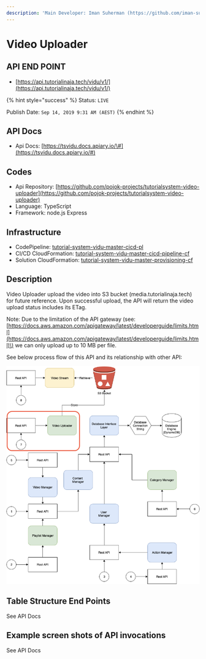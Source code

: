 ```yaml
---
description: 'Main Developer: Iman Suherman (https://github.com/iman-suherman)'
---
```


# Video Uploader

## API END POINT

* [https://api.tutorialinaja.tech/vidu/v1/](https://api.tutorialinaja.tech/vidu/v1/)

{% hint style="success" %}
Status: `LIVE`

Publish Date: `Sep 14, 2019 9:31 AM (AEST)`
{% endhint %}

## API Docs

* Api Docs: [https://tsvidu.docs.apiary.io/\#](https://tsvidu.docs.apiary.io/#)

## Codes

* Api Repository: [https://github.com/pojok-projects/tutorialsystem-video-uploader](https://github.com/pojok-projects/tutorialsystem-video-uploader)
* Language: TypeScript
* Framework: node.js Express 

## Infrastructure

* CodePipeline: [tutorial-system-vidu-master-cicd-pl](https://ap-southeast-1.console.aws.amazon.com/codesuite/codepipeline/pipelines/tutorial-system-vidu-master-cicd-pl/view?region=ap-southeast-1)
* CI/CD CloudFormation: [tutorial-system-vidu-master-cicd-pipeline-cf](https://ap-southeast-1.console.aws.amazon.com/cloudformation/home?region=ap-southeast-1#/stacks/stackinfo?filteringText=vidu&filteringStatus=active&viewNested=true&hideStacks=false&stackId=arn%3Aaws%3Acloudformation%3Aap-southeast-1%3A706415835325%3Astack%2Ftutorial-system-vidu-master-cicd-pipeline-cf%2F79ab8ce0-d67e-11e9-8917-02c6c7bea9ac)
* Solution CloudFormation: [tutorial-system-vidu-master-provisioning-cf](https://ap-southeast-1.console.aws.amazon.com/cloudformation/home?region=ap-southeast-1#/stacks/stackinfo?filteringText=vidu&filteringStatus=active&viewNested=true&hideStacks=false&stackId=arn%3Aaws%3Acloudformation%3Aap-southeast-1%3A706415835325%3Astack%2Ftutorial-system-vidu-master-provisioning-cf%2F157cec90-d67f-11e9-9d8f-02d60855aea4)

## Description

Video Uploader upload the video into S3 bucket \(media.tutorialinaja.tech\) for future reference. Upon successful upload, the API will return the video upload status includes its ETag.

Note: Due to the limitation of the API gateway \(see: [https://docs.aws.amazon.com/apigateway/latest/developerguide/limits.html](https://docs.aws.amazon.com/apigateway/latest/developerguide/limits.html)\) we can only upload up to 10 MB per file.  

See below process flow of this API and its relationship with other API:

![](../.gitbook/assets/image%20%2811%29.png)

## Table Structure End Points

See API Docs

## Example screen shots of API invocations

See API Docs

